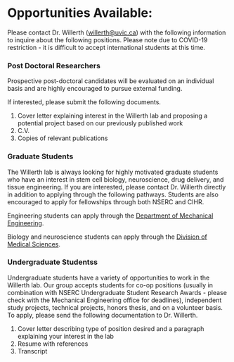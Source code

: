 # Opportunities Available:

  Please contact Dr. Willerth (willerth@uvic.ca) with the following information
  to inquire about the following positions. Please note due to COVID-19
  restriction - it is difficult to accept international students at this time.

### Post Doctoral Researchers

  Prospective post-doctoral candidates will be evaluated on an individual basis
  and are highly encouraged to pursue external funding.

If interested, please submit the following documents.

1. Cover letter explaining interest in the Willerth lab and proposing a potential project based on our previously published work
2. C.V.
3. Copies of relevant publications

### Graduate Students

The Willerth lab is always looking for highly motivated graduate students who
  have an interest in stem cell biology, neuroscience, drug delivery, and tissue
  engineering. If you are interested, please contact Dr. Willerth directly in
  addition to applying through the following pathways. Students are also
  encouraged to apply for fellowships through both NSERC and CIHR.

Engineering students can apply through the [Department of Mechanical Engineering](http://www.me.uvic.ca/grad/admission.html).

Biology and neuroscience students can apply through the [Division of Medical Sciences](http://www.uvic.ca/medsci/neuroscience/index.php#section0-38).

### Undergraduate Studentss

 Undergraduate students have a variety of opportunities to work in the Willerth
  lab. Our group accepts students for co-op positions (usually in combination
  with NSERC Undergraduate Student Research Awards - please check with the
  Mechanical Engineering office for deadlines), independent study projects,
  technical projects, honors thesis, and on a volunteer basis. To apply, please
  send the following documentation to Dr. Willerth.

1. Cover letter describing type of position desired and a paragraph explaining
    your interest in the lab
2. Resume with references
3. Transcript
